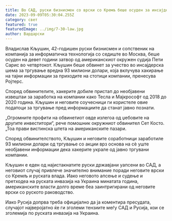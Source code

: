 ```yaml
---
title: Во САД, руски бизнисмен со врски со Кремљ беше осуден за инсајдерска трговија
date: 2023-09-09T05:30:04.255Z
category: свет
featured: true
featuredImage: ../img/7-30-law.jpg
author: Вардарски
---
```

Владислав Кљушин, 42-годишен руски бизнисмен и сопственик на компанија за информатичка технологија со седиште во Москва, беше осуден на девет години затвор од американскиот окружен судија Пети Сарис во четвртокот. Кљушин беше обвинет за учество во инсајдерска шема за тргување вредна 93 милиони долари, која вклучува хакирање на тајни информации за приходите на стотици компании, пренесува Ројтерс.

Според обвинителите, хакерите добиле пристап до необјавени извештаи за заработка на компании како Тесла и Мајкрософт од 2018 до 2020 година. Кљушин и неговите соучесници ги користеле овие податоци за тргување пред информациите да станат јавно познати.

„Огромните профити на обвинетиот овде излегоа од џебовите на другите инвеститори“, рече помошник окружниот обвинител Сет Косто. „Тоа прави вистинска штета на американските пазари.

Според обвинителството, Кљушин и неговите соработници заработиле 93 милиони долари од тргување со акции врз основа на сè уште необјавени информации дека хакерите украле од јавно тргувани компании.

Кљушин е еден од најистакнатите руски државјани уапсени во САД, а неговиот случај привлече значително внимание поради неговите врски со Кремљ и руската влада. Иако неговото апсење и судење и претходеа на руската инвазија на Украина минатата година, американските власти долго време беа заинтригирани од неговите врски со руското раководство.

Иако Русија допрва треба официјално да ја коментира пресудата, случајот најверојатно ќе ги зголеми тензиите меѓу САД и Русија, кои се зголемија по руската инвазија на Украина.